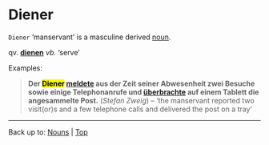 # Diener

`Diener` ‘manservant’ is a masculine derived [noun](../../index.md).

qv. **[dienen](../../../verbs/d/di/dienen.md)** *vb.* ‘serve’

Examples:

> **Der <mark>Diener</mark> [meldete](../../../verbs/m/me/melden.md) aus der Zeit seiner Abwesenheit zwei Besuche sowie einige Telephonanrufe und [überbrachte](../../../verbs/ue/ueb/ueberbringen.md) auf einem Tablett die angesammelte Post.** (*Stefan Zweig*) – ‘the manservant reported two visit(or)s and a few telephone calls and delivered the post on a tray’

----

Back up to: [Nouns](../../index.md) | [Top](../../../index.md)
